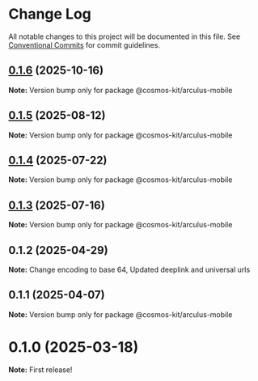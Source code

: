# Change Log

All notable changes to this project will be documented in this file.
See [Conventional Commits](https://conventionalcommits.org) for commit guidelines.

## [0.1.6](https://github.com/hyperweb-io/cosmos-kit/compare/@cosmos-kit/arculus-mobile@0.1.5...@cosmos-kit/arculus-mobile@0.1.6) (2025-10-16)

**Note:** Version bump only for package @cosmos-kit/arculus-mobile





## [0.1.5](https://github.com/hyperweb-io/cosmos-kit/compare/@cosmos-kit/arculus-mobile@0.1.4...@cosmos-kit/arculus-mobile@0.1.5) (2025-08-12)

**Note:** Version bump only for package @cosmos-kit/arculus-mobile





## [0.1.4](https://github.com/hyperweb-io/cosmos-kit/compare/@cosmos-kit/arculus-mobile@0.1.3...@cosmos-kit/arculus-mobile@0.1.4) (2025-07-22)

**Note:** Version bump only for package @cosmos-kit/arculus-mobile





## [0.1.3](https://github.com/hyperweb-io/cosmos-kit/compare/@cosmos-kit/arculus-mobile@0.1.1...@cosmos-kit/arculus-mobile@0.1.3) (2025-07-16)

**Note:** Version bump only for package @cosmos-kit/arculus-mobile





## 0.1.2 (2025-04-29)

**Note:** Change encoding to base 64, Updated deeplink and universal urls

## 0.1.1 (2025-04-07)

**Note:** Version bump only for package @cosmos-kit/arculus-mobile

# 0.1.0 (2025-03-18)

**Note:** First release!
